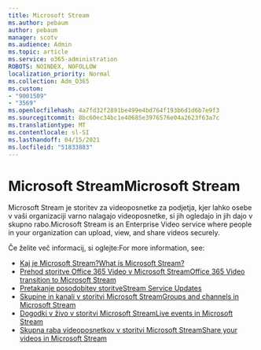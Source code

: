 ```yaml
---
title: Microsoft Stream
ms.author: pebaum
author: pebaum
manager: scotv
ms.audience: Admin
ms.topic: article
ms.service: o365-administration
ROBOTS: NOINDEX, NOFOLLOW
localization_priority: Normal
ms.collection: Adm_O365
ms.custom:
- "9001509"
- "3569"
ms.openlocfilehash: 4a7fd32f2891be499e4bd764f193b6d1d6b7e9f3
ms.sourcegitcommit: 8bc60ec34bc1e40685e3976576e04a2623f63a7c
ms.translationtype: MT
ms.contentlocale: sl-SI
ms.lasthandoff: 04/15/2021
ms.locfileid: "51833883"
---
```

# <a name="microsoft-stream"></a><span data-ttu-id="ba75b-102">Microsoft Stream</span><span class="sxs-lookup"><span data-stu-id="ba75b-102">Microsoft Stream</span></span>

<span data-ttu-id="ba75b-103">Microsoft Stream je storitev za videoposnetke za podjetja, kjer lahko osebe v vaši organizaciji varno nalagajo videoposnetke, si jih ogledajo in jih dajo v skupno rabo.</span><span class="sxs-lookup"><span data-stu-id="ba75b-103">Microsoft Stream is an Enterprise Video service where people in your organization can upload, view, and share videos securely.</span></span> 

<span data-ttu-id="ba75b-104">Če želite več informacij, si oglejte:</span><span class="sxs-lookup"><span data-stu-id="ba75b-104">For more information, see:</span></span>

- [<span data-ttu-id="ba75b-105">Kaj je Microsoft Stream?</span><span class="sxs-lookup"><span data-stu-id="ba75b-105">What is Microsoft Stream?</span></span>](https://docs.microsoft.com/stream/overview)
- [<span data-ttu-id="ba75b-106">Prehod storitve Office 365 Video v Microsoft Stream</span><span class="sxs-lookup"><span data-stu-id="ba75b-106">Office 365 Video transition to Microsoft Stream</span></span>](https://docs.microsoft.com/stream/migrate-from-office-365)
- [<span data-ttu-id="ba75b-107">Pretakanje posodobitev storitve</span><span class="sxs-lookup"><span data-stu-id="ba75b-107">Stream Service Updates</span></span>](https://techcommunity.microsoft.com/t5/microsoft-stream-service-updates/bd-p/StreamAnnouncements)
- [<span data-ttu-id="ba75b-108">Skupine in kanali v storitvi Microsoft Stream</span><span class="sxs-lookup"><span data-stu-id="ba75b-108">Groups and channels in Microsoft Stream</span></span>](https://docs.microsoft.com/stream/groups-channels-organization)
- [<span data-ttu-id="ba75b-109">Dogodki v živo v storitvi Microsoft Stream</span><span class="sxs-lookup"><span data-stu-id="ba75b-109">Live events in Microsoft Stream</span></span>](https://docs.microsoft.com/stream/live-event-overview)
- [<span data-ttu-id="ba75b-110">Skupna raba videoposnetkov v storitvi Microsoft Stream</span><span class="sxs-lookup"><span data-stu-id="ba75b-110">Share your videos in Microsoft Stream</span></span>](https://docs.microsoft.com/stream/portal-share-video)
